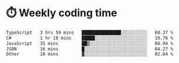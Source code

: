 
# :stopwatch: Weekly coding time
<!--START_SECTION:waka-->

```txt
TypeScript   3 hrs 59 mins   ███████████████░░░░░░░░░░   60.37 %
C#           1 hr 18 mins    █████░░░░░░░░░░░░░░░░░░░░   19.76 %
JavaScript   35 mins         ██▒░░░░░░░░░░░░░░░░░░░░░░   08.94 %
JSON         16 mins         █░░░░░░░░░░░░░░░░░░░░░░░░   04.27 %
Other        10 mins         ▓░░░░░░░░░░░░░░░░░░░░░░░░   02.64 %
```

<!--END_SECTION:waka-->


<!-- <p> <img src="https://github-readme-stats.vercel.app/api?username=cozgerest&show_icons=true&hide_border=false" />  </p> -->

